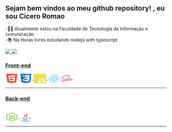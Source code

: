 ## Sejam bem vindos ao meu github repository! , eu sou Cicero Romao

-👨‍🎓 Atualmente estou na Faculdade de Tecnologia da Informação e comunicação
<br>
-📚 Na Horas livres estudando nodejs with typescript

<div>
  <a href="https://github.com/ciceromngr">
  <img height="180em" src="https://github-readme-stats.vercel.app/api?username=ciceromngr&show_icons=true&theme=dracula&include_all_commits=true&count_private=true"/>
  <img height="180em" src="https://github-readme-stats.vercel.app/api/top-langs/?username=ciceromngr&layout=compact&langs_count=7&theme=dracula"/>
    
</div>
  
 <h3> Front-end </h3>

   <img align="center" alt="HTML" height="30" width="40" src="https://raw.githubusercontent.com/devicons/devicon/master/icons/html5/html5-original.svg">

   <img align="center" alt="CSS" height="30" width="40" src="https://raw.githubusercontent.com/devicons/devicon/master/icons/css3/css3-original.svg">  

   <img align="center" alt="Js" height="30" width="40" src="https://raw.githubusercontent.com/devicons/devicon/master/icons/javascript/javascript-plain.svg">  

   <img align="center" alt="React" height="30" width="40" src="https://raw.githubusercontent.com/devicons/devicon/master/icons/react/react-original.svg">

   <img align="center" alt="sass" height="30" width="40" src="https://raw.githubusercontent.com/devicons/devicon/9f4f5cdb393299a81125eb5127929ea7bfe42889/icons/sass/sass-original.svg">

 <hr>
  
 <h3> Back-end </h3>
 <div style="display: inline_block"><br>
  <img align="center" alt="Nodejs" height="30" width="40" src="https://raw.githubusercontent.com/devicons/devicon/master/icons/nodejs/nodejs-original.svg">
  <img align="center" alt="Java" height="30" width="40" src="https://raw.githubusercontent.com/devicons/devicon/master/icons/java/java-original.svg">
</div>
  
<hr>
  
   
  
